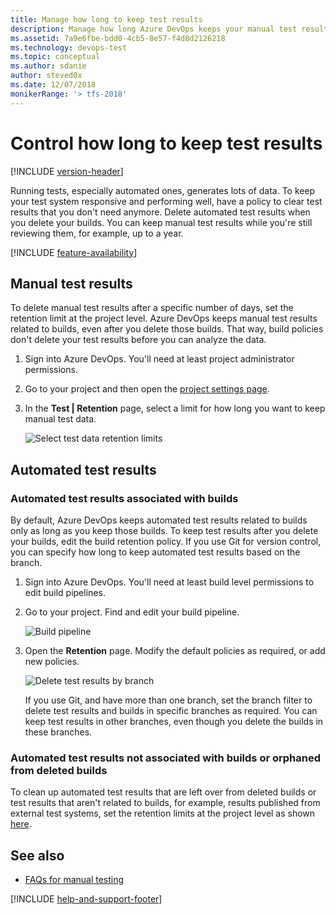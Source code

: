 ```yaml
---
title: Manage how long to keep test results
description: Manage how long Azure DevOps keeps your manual test results by clearing test results that you do not need anymore or when you delete your builds
ms.assetid: 7a9e6fbe-bdd0-4cb5-8e57-f4d8d2126218
ms.technology: devops-test
ms.topic: conceptual
ms.author: sdanie
author: steved0x
ms.date: 12/07/2018
monikerRange: '> tfs-2018'
---
```


# Control how long to keep test results

[!INCLUDE [version-header](includes/version-header.md)]

Running tests, especially automated ones, generates lots of data.
To keep your test system responsive and performing well,
have a policy to clear test results that you don't need anymore.
Delete automated test results when you delete your builds.
You can keep manual test results while you're still reviewing them,
for example, up to a year.

[!INCLUDE [feature-availability](includes/feature-availability.md)]

<a name="manual-test-results-limits"></a>

## Manual test results

To delete manual test results after a specific number of days,
set the retention limit at the project level.
Azure DevOps keeps manual test results related to builds,
even after you delete those builds. That way, build policies don't delete
your test results before you can analyze the data.

1.  Sign into Azure DevOps. You'll need at least project administrator permissions.

1.  Go to your project and then open the [project settings page](../project/navigation/go-to-service-page.md#open-project-settings).

1.  In the **Test | Retention** page, select a limit for how long you want to keep manual test data.

    ![Select test data retention limits](media/how-long-to-keep-test-results/team-project-test-data-retention-limits.png)

## Automated test results

### Automated test results associated with builds

By default, Azure DevOps keeps automated test results related to builds
only as long as you keep those builds. To keep test results after you delete your builds,
edit the build retention policy. If you use Git for version control,
you can specify how long to keep automated test results based on the branch.

1.  Sign into Azure DevOps. You'll need at least build level permissions to edit build pipelines.

1.  Go to your project. Find and edit your build pipeline.

    ![Build pipeline](media/how-long-to-keep-test-results/edit-build-def.png)

1.  Open the **Retention** page. Modify the default policies as required, or add new policies.

    ![Delete test results by branch](media/how-long-to-keep-test-results/vso-git-keep-test-data-builds.png)

    If you use Git, and have more than one branch,
    set the branch filter to delete test results and builds
    in specific branches as required. You can keep test results in other branches,
    even though you delete the builds in these branches.

### Automated test results not associated with builds or orphaned from deleted builds

To clean up automated test results that are left over from deleted
builds or test results that aren't related to builds,
for example, results published from external test systems,
set the retention limits at the project level as shown [here](#manual-test-results-limits).

## See also

- [FAQs for manual testing](reference-qa.md#manageresults)

[!INCLUDE [help-and-support-footer](includes/help-and-support-footer.md)]
